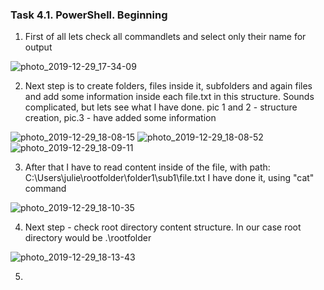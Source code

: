 ### Task 4.1. PowerShell. Beginning

1. First of all lets check all commandlets and select only their name for output

![photo_2019-12-29_17-34-09](https://user-images.githubusercontent.com/58468159/71560829-3bbdf100-2a77-11ea-8a10-13c124e0f288.jpg)


2. Next step is to create  folders, files inside it, subfolders and again files and add some information inside each file.txt in this structure. Sounds complicated, but lets see what I have done. pic 1 and 2 - structure creation, pic.3 - have added some information

![photo_2019-12-29_18-08-15](https://user-images.githubusercontent.com/58468159/71560908-47f67e00-2a78-11ea-8fa1-e804b2de3168.jpg)
![photo_2019-12-29_18-08-52](https://user-images.githubusercontent.com/58468159/71560909-47f67e00-2a78-11ea-8fdc-da2c196cd190.jpg)
![photo_2019-12-29_18-09-11](https://user-images.githubusercontent.com/58468159/71560911-47f67e00-2a78-11ea-8445-9a8fff495c40.jpg)


3. After that I have to read content inside of the file, with path: C:\Users\julie\rootfolder\folder1\sub1\file.txt
I have done it, using "cat" command

![photo_2019-12-29_18-10-35](https://user-images.githubusercontent.com/58468159/71561006-5abd8280-2a79-11ea-85cd-c87ed30e960b.jpg)

4. Next step - check root directory content structure. In our case root directory would be .\rootfolder

![photo_2019-12-29_18-13-43](https://user-images.githubusercontent.com/58468159/71561012-76c12400-2a79-11ea-88d5-fd0ba7140ec8.jpg)

5.
